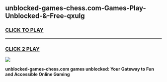 
## unblocked-games-chess.com-Games-Play-Unblocked-&-Free-qxulg
<h3>
<a href="https://premium76.site?title=unblocked-games-chess.com&ref=24A">CLICK TO PLAY</a></h3>
<hr>

<h3>
<a href="https://premium76.site?title=unblocked-games-chess.com&ref=24A">CLICK 2 PLAY</a>
  
</h3>

<a href="https://premium76.site?title=unblocked-games-chess.com&ref=24A"><img src="https://clearcache.store/games.png"></a>


**unblocked-games-chess.com games unblocked: Your Gateway to Fun and Accessible Online Gaming**
